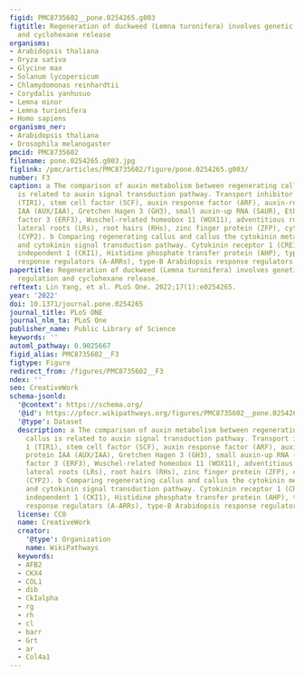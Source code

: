 ```yaml
---
figid: PMC8735602__pone.0254265.g003
figtitle: Regeneration of duckweed (Lemna turonifera) involves genetic molecular regulation
  and cyclohexane release
organisms:
- Arabidopsis thaliana
- Oryza sativa
- Glycine max
- Solanum lycopersicum
- Chlamydomonas reinhardtii
- Corydalis yanhusuo
- Lemna minor
- Lemna turionifera
- Homo sapiens
organisms_ner:
- Arabidopsis thaliana
- Drosophila melanogaster
pmcid: PMC8735602
filename: pone.0254265.g003.jpg
figlink: /pmc/articles/PMC8735602/figure/pone.0254265.g003/
number: F3
caption: a The comparison of auxin metabolism between regenerating callus and callus
  is related to auxin signal transduction pathway. Transport inhibitor response 1
  (TIR1), stem cell factor (SCF), auxin response factor (ARF), auxin-responsive protein
  IAA (AUX/IAA), Gretchen Hagen 3 (GH3), small auxin-up RNA (SAUR), Ethylene-responsive
  factor 3 (ERF3), Wuschel-related homeobox 11 (WOX11), adventitious roots (ARs),
  lateral roots (LRs), root hairs (RHs), zinc finger protein (ZFP), cytochrome P450
  (CYP2). b Comparing regenerating callus and callus the cytokinin metabolic response
  and cytokinin signal transduction pathway. Cytokinin receptor 1 (CRE1), cytokinin
  independent 1 (CKI1), Histidine phosphate transfer protein (AHP), type-A Arabidopsis
  response regulators (A-ARRs), type-B Arabidopsis response regulators (B-ARR).
papertitle: Regeneration of duckweed (Lemna turonifera) involves genetic molecular
  regulation and cyclohexane release.
reftext: Lin Yang, et al. PLoS One. 2022;17(1):e0254265.
year: '2022'
doi: 10.1371/journal.pone.0254265
journal_title: PLoS ONE
journal_nlm_ta: PLoS One
publisher_name: Public Library of Science
keywords: ''
automl_pathway: 0.9025667
figid_alias: PMC8735602__F3
figtype: Figure
redirect_from: /figures/PMC8735602__F3
ndex: ''
seo: CreativeWork
schema-jsonld:
  '@context': https://schema.org/
  '@id': https://pfocr.wikipathways.org/figures/PMC8735602__pone.0254265.g003.html
  '@type': Dataset
  description: a The comparison of auxin metabolism between regenerating callus and
    callus is related to auxin signal transduction pathway. Transport inhibitor response
    1 (TIR1), stem cell factor (SCF), auxin response factor (ARF), auxin-responsive
    protein IAA (AUX/IAA), Gretchen Hagen 3 (GH3), small auxin-up RNA (SAUR), Ethylene-responsive
    factor 3 (ERF3), Wuschel-related homeobox 11 (WOX11), adventitious roots (ARs),
    lateral roots (LRs), root hairs (RHs), zinc finger protein (ZFP), cytochrome P450
    (CYP2). b Comparing regenerating callus and callus the cytokinin metabolic response
    and cytokinin signal transduction pathway. Cytokinin receptor 1 (CRE1), cytokinin
    independent 1 (CKI1), Histidine phosphate transfer protein (AHP), type-A Arabidopsis
    response regulators (A-ARRs), type-B Arabidopsis response regulators (B-ARR).
  license: CC0
  name: CreativeWork
  creator:
    '@type': Organization
    name: WikiPathways
  keywords:
  - AFB2
  - CKX4
  - COL1
  - dib
  - CkIalpha
  - rg
  - rh
  - cl
  - barr
  - Grt
  - ar
  - Col4a1
---
```

